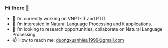 ### Hi there 👋

<!--
**r1ckC139/r1ckC139** is a ✨ _special_ ✨ repository because its `README.md` (this file) appears on your GitHub profile.

Here are some ideas to get you started:
-->

- 🔭 I’m currently working on VNPT-IT and PTIT
- 👀 I’m interested in Natural Language Processing and it applications.
- 👯 I’m looking to research opportunities, collaborate on Natural Language Processing
- 📫 How to reach me: duongxuanhieu1999@gmail.com

